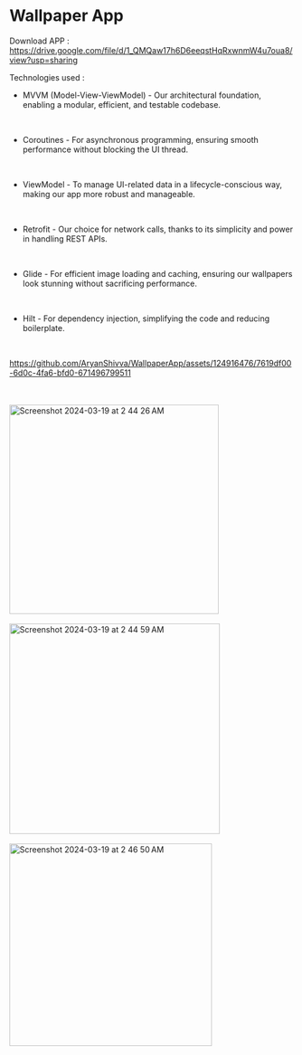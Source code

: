 # Wallpaper App

Download APP : https://drive.google.com/file/d/1_QMQaw17h6D6eeqstHqRxwnmW4u7oua8/view?usp=sharing

Technologies used : 

* MVVM (Model-View-ViewModel) - Our architectural foundation, enabling a modular, efficient, and testable codebase.
<br>

* Coroutines - For asynchronous programming, ensuring smooth performance without blocking the UI thread.
<br>

* ViewModel - To manage UI-related data in a lifecycle-conscious way, making our app more robust and manageable.
<br>

* Retrofit - Our choice for network calls, thanks to its simplicity and power in handling REST APIs.
<br>

* Glide - For efficient image loading and caching, ensuring our wallpapers look stunning without sacrificing performance.
<br>

* Hilt - For dependency injection, simplifying the code and reducing boilerplate.
<br>

https://github.com/AryanShivva/WallpaperApp/assets/124916476/7619df00-6d0c-4fa6-bfd0-671496799511

<br>
<br>

<img width="370" alt="Screenshot 2024-03-19 at 2 44 26 AM" src="https://github.com/AryanShivva/WallpaperApp/assets/124916476/88bf5704-9835-48d3-a18b-7ae5ba24f258">

<br>
<br>

<img width="372" alt="Screenshot 2024-03-19 at 2 44 59 AM" src="https://github.com/AryanShivva/WallpaperApp/assets/124916476/b5f0d301-a848-4141-aca3-51d54d0d05d0">

<br>
<br>

<img width="358" alt="Screenshot 2024-03-19 at 2 46 50 AM" src="https://github.com/AryanShivva/WallpaperApp/assets/124916476/a0da7377-9bb4-4b2d-92ee-63e1a1a01c64">
